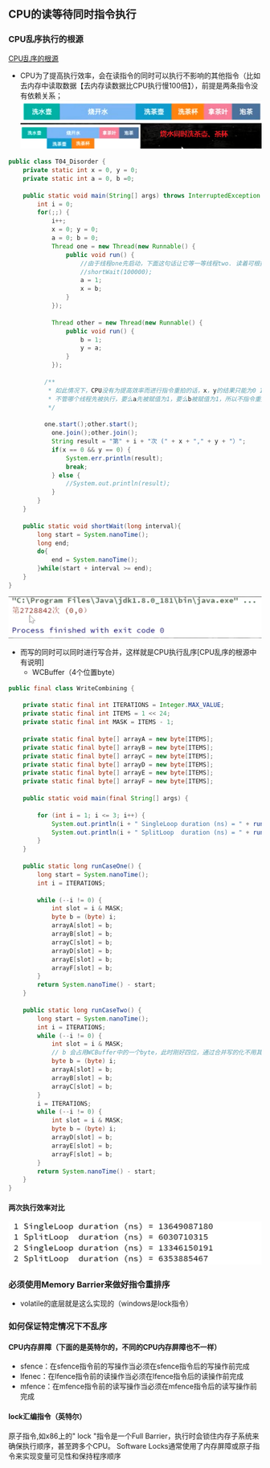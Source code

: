 ## CPU的读等待同时指令执行
### CPU乱序执行的根源
[CPU乱序的根源](https://www.cnblogs.com/liushaodong/p/4777308.html)<br>
* CPU为了提高执行效率，会在读指令的同时可以执行不影响的其他指令（比如去内存中读取数据【去内存读数据比CPU执行慢100倍】），前提是两条指令没有依赖关系； 
![乱序执行比喻](../resource/jvm/jvm-乱序执行比喻.png)
```java
public class T04_Disorder {
    private static int x = 0, y = 0;
    private static int a = 0, b =0;

    public static void main(String[] args) throws InterruptedException {
        int i = 0;
        for(;;) {
            i++;
            x = 0; y = 0;
            a = 0; b = 0;
            Thread one = new Thread(new Runnable() {
                public void run() {
                    //由于线程one先启动，下面这句话让它等一等线程two. 读着可根据自己电脑的实际性能适当调整等待时间.
                    //shortWait(100000);
                    a = 1;
                    x = b;
                }
            });

            Thread other = new Thread(new Runnable() {
                public void run() {
                    b = 1;
                    y = a;
                }
            });

          /**
           * 如此情况下，CPU没有为提高效率而进行指令重拍的话，x，y的结果只能为0 1，1 0， 1 1 不会出现 0 0 的情况，出现了说明指令重排了
           * 不管哪个线程先被执行，要么a先被赋值为1，要么b被赋值为1，所以不指令重排的话就不会出现0 0 的情况
           */
        
          one.start();other.start();
            one.join();other.join();
            String result = "第" + i + "次 (" + x + "," + y + "）";
            if(x == 0 && y == 0) {
                System.err.println(result);
                break;
            } else {
                //System.out.println(result);
            }
        }
    }
    
    public static void shortWait(long interval){
        long start = System.nanoTime();
        long end;
        do{
            end = System.nanoTime();
        }while(start + interval >= end);
    }
}
```
![指令重排执行](../resource/jvm/jvm-指令重排执行.png)

* 而写的同时可以同时进行写合并，这样就是CPU执行乱序[CPU乱序的根源中有说明]
    * WCBuffer（4个位置byte）
```java
public final class WriteCombining {

    private static final int ITERATIONS = Integer.MAX_VALUE;
    private static final int ITEMS = 1 << 24;
    private static final int MASK = ITEMS - 1;

    private static final byte[] arrayA = new byte[ITEMS];
    private static final byte[] arrayB = new byte[ITEMS];
    private static final byte[] arrayC = new byte[ITEMS];
    private static final byte[] arrayD = new byte[ITEMS];
    private static final byte[] arrayE = new byte[ITEMS];
    private static final byte[] arrayF = new byte[ITEMS];

    public static void main(final String[] args) {

        for (int i = 1; i <= 3; i++) {
            System.out.println(i + " SingleLoop duration (ns) = " + runCaseOne());
            System.out.println(i + " SplitLoop  duration (ns) = " + runCaseTwo());
        }
    }

    public static long runCaseOne() {
        long start = System.nanoTime();
        int i = ITERATIONS;

        while (--i != 0) {
            int slot = i & MASK;
            byte b = (byte) i;
            arrayA[slot] = b;
            arrayB[slot] = b;
            arrayC[slot] = b;
            arrayD[slot] = b;
            arrayE[slot] = b;
            arrayF[slot] = b;
        }
        return System.nanoTime() - start;
    }

    public static long runCaseTwo() {
        long start = System.nanoTime();
        int i = ITERATIONS;
        while (--i != 0) {
            int slot = i & MASK;
            // b 会占用WCBuffer中的一个byte，此时刚好四位，通过合并写的化不用其它处理逻辑，执行会变快
            byte b = (byte) i;
            arrayA[slot] = b;
            arrayB[slot] = b;
            arrayC[slot] = b;
        }
        i = ITERATIONS;
        while (--i != 0) {
            int slot = i & MASK;
            byte b = (byte) i;
            arrayD[slot] = b;
            arrayE[slot] = b;
            arrayF[slot] = b;
        }
        return System.nanoTime() - start;
    }
}
```
#### 两次执行效率对比
![合并执行](../resource/jvm/jvm-合并写执行.png)

### 必须使用Memory Barrier来做好指令重排序
* volatile的底层就是这么实现的（windows是lock指令）

### 如何保证特定情况下不乱序
#### CPU内存屏障（下面的是英特尔的，不同的CPU内存屏障也不一样）
* sfence：在sfence指令前的写操作当必须在sfence指令后的写操作前完成
* lfenec：在lfence指令前的读操作当必须在lfence指令后的读操作前完成
* mfence：在mfence指令前的读写操作当必须在mfence指令后的读写操作前完成

#### lock汇编指令（英特尔）
原子指令,如x86上的" lock "指令是一个Full Barrier，执行时会锁住内存子系统来确保执行顺序，甚至跨多个CPU。 Software Locks通常使用了内存屏障或原子指令来实现变量可见性和保持程序顺序

